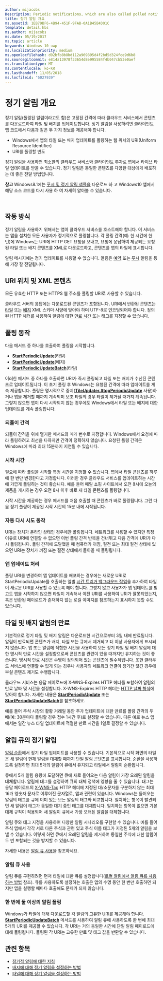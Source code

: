 ```yaml
---
author: mijacobs
Description: Periodic notifications, which are also called polled notifications, update tiles and badges at a fixed interval by downloading content from a cloud service.
title: 정기 알림 개요
ms.assetid: 1EB79BF6-4B94-451F-9FAB-0A1B45B4D01C
template: detail.hbs
ms.author: mijacobs
ms.date: 05/19/2017
ms.topic: article
keywords: Windows 10 uwp
ms.localizationpriority: medium
ms.openlocfilehash: d02bfb8b8bd112a969895d4f2bd5d324fce9d6b8
ms.sourcegitcommit: e814a13978f33654d8e995584f4b047cb53e0aef
ms.translationtype: MT
ms.contentlocale: ko-KR
ms.lasthandoff: 11/05/2018
ms.locfileid: "6027939"
---
```

# <a name="periodic-notification-overview"></a>정기 알림 개요
 


정기 알림(폴링된 알림이라고도 함)은 고정된 간격에 따라 클라우드 서비스에서 콘텐츠를 다운로드하여 타일 및 배지를 업데이트합니다. 정기 알림을 사용하려면 클라이언트 앱 코드에서 다음과 같은 두 가지 정보를 제공해야 합니다.

-   Windows에서 앱의 타일 또는 배지 업데이트를 폴링하는 웹 위치의 URI(Uniform Resource Identifier)
-   URI를 폴링할 빈도

정기 알림을 사용하면 최소한의 클라우드 서비스와 클라이언트 투자로 앱에서 라이브 타일 업데이트를 받을 수 있습니다. 정기 알림은 동일한 콘텐츠를 다양한 대상에게 배포하는 데 좋은 전달 방법입니다.

**참고**  Windows8.1에는 [푸시 및 정기 알림 샘플을](http://go.microsoft.com/fwlink/p/?linkid=231476) 다운로드 하 고 Windows10 앱에서 해당 소스 코드를 다시 사용 하 여 자세히 알아볼 수 있습니다.

 

## <a name="how-it-works"></a>작동 방식


정기 알림을 사용하기 위해서는 앱이 클라우드 서비스를 호스트해야 합니다. 이 서비스는 앱을 설치한 모든 사용자가 정기적으로 폴링합니다. 각 폴링 간격(예: 한 시간에 한 번)에 Windows는 URI에 HTTP GET 요청을 보내고, 요청에 응답하여 제공되는 요청된 타일 또는 배지 콘텐츠를 XML로 다운로드하고, 콘텐츠를 앱의 타일에 표시합니다.

알림 메시지에는 정기 업데이트를 사용할 수 없습니다. 알림은 [예약](https://msdn.microsoft.com/library/windows/apps/hh465417) 또는 [푸시](https://msdn.microsoft.com/library/windows/apps/xaml/hh868252) 알림을 통해 가장 잘 전달됩니다.

## <a name="uri-location-and-xml-content"></a>URI 위치 및 XML 콘텐츠


모든 유효한 HTTP 또는 HTTPS 웹 주소를 폴링할 URI로 사용할 수 있습니다.

클라우드 서버의 응답에는 다운로드된 콘텐츠가 포함됩니다. URI에서 반환된 콘텐츠는 [타일](adaptive-tiles-schema.md) 또는 [배지](https://msdn.microsoft.com/library/windows/apps/br212851) XML 스키마 사양에 맞아야 하며 UTF-8로 인코딩되어야 합니다. 정의된 HTTP 헤더를 사용하여 알림에 대한 [만료 시간](#expiration-of-tile-and-badge-notifications) 또는 태그를 지정할 수 있습니다.

## <a name="polling-behavior"></a>폴링 동작


다음 메서드 중 하나를 호출하여 폴링을 시작합니다.

-   [**StartPeriodicUpdate**](https://docs.microsoft.com/uwp/api/Windows.UI.Notifications.TileUpdater#Windows_UI_Notifications_TileUpdater_StartPeriodicUpdate_Windows_Foundation_Uri_Windows_Foundation_DateTime_Windows_UI_Notifications_PeriodicUpdateRecurrence_)(타일)
-   [**StartPeriodicUpdate**](https://docs.microsoft.com/uwp/api/Windows.UI.Notifications.BadgeUpdater#Windows_UI_Notifications_BadgeUpdater_StartPeriodicUpdate_Windows_Foundation_Uri_Windows_Foundation_DateTime_Windows_UI_Notifications_PeriodicUpdateRecurrence_)(배지)
-   [**StartPeriodicUpdateBatch**](https://docs.microsoft.com/uwp/api/Windows.UI.Notifications.TileUpdater#Windows_UI_Notifications_TileUpdater_StartPeriodicUpdateBatch_Windows_Foundation_Collections_IIterable_1_Windows_UI_Notifications_PeriodicUpdateRecurrence_)(타일)

이러한 메서드 중 하나를 호출하면 URI가 즉시 폴링되고 타일 또는 배지가 수신된 콘텐츠로 업데이트됩니다. 이 초기 폴링 후 Windows는 요청된 간격에 따라 업데이트를 계속 제공합니다. 폴링은 명시적으로 중지([**TileUpdater.StopPeriodicUpdate**](https://docs.microsoft.com/uwp/api/Windows.UI.Notifications.TileUpdater.StopPeriodicUpdate) 사용)하거나 앱을 제거할 때까지 계속되며 보조 타일의 경우 타일이 제거될 때가지 계속됩니다. 그렇지 않으면 앱이 다시 시작되지 않는 경우에도 Windows에서 타일 또는 배지에 대한 업데이트를 계속 폴링합니다.

### <a name="the-recurrence-interval"></a>되풀이 간격

되풀이 간격을 위에 열거한 메서드의 매개 변수로 지정합니다. Windows에서 요청에 따라 폴링하려고 최선을 다하지만 간격이 정확하지 않습니다. 요청된 폴링 간격은 Windows에 따라 최대 15분까지 지연될 수 있습니다.

### <a name="the-start-time"></a>시작 시간

필요에 따라 폴링을 시작할 특정 시간을 지정할 수 있습니다. 앱에서 타일 콘텐츠를 하루에 한 번만 변경한다고 가정합니다. 이러한 경우 클라우드 서비스를 업데이트하는 시간에 가깝게 폴링하는 것이 좋습니다. 예를 들어 매일 쇼핑 사이트에서 오전 8시에 오늘의 제품을 게시하는 경우 오전 8시 이후 바로 새 타일 콘텐츠를 폴링합니다.

시작 시간을 제공하는 경우 메서드를 처음 호출할 때 콘텐츠가 바로 폴링됩니다. 그런 다음 정기 폴링이 제공된 시작 시간의 15분 내에 시작됩니다.

### <a name="automatic-retry-behavior"></a>자동 다시 시도 동작

URI는 장치가 온라인 상태인 경우에만 폴링됩니다. 네트워크를 사용할 수 있지만 특정 이유로 URI에 연결할 수 없으면 이번 폴링 간격 반복을 건너뛰고 다음 간격에 URI가 다시 폴링됩니다. 폴링 간격에 도달했을 때 컴퓨터가 꺼짐, 절전 또는 최대 절전 상태에 있으면 URI는 장치가 꺼짐 또는 절전 상태에서 돌아올 때 폴링됩니다.

### <a name="handling-app-updates"></a>앱 업데이트 처리

폴링 URI를 변경하여 앱 업데이트를 배포하는 경우에는 새로운 URI로 StartPeriodicUpdate를 호출하는 일별 [시간 트리거 백그라운드 작업](../../../launch-resume/run-a-background-task-on-a-timer-.md)을 추가하여 타일이 새로운 URI를 사용할 수 있도록 해야 합니다. 그렇지 않고 사용자가 앱 업데이트를 받고도 앱을 시작하지 않으면 타일이 계속해서 이전 URI를 사용하여 URI가 잘못되었는지, 혹은 반환된 페이로드가 존재하지 않는 로컬 이미지를 참조하는지 표시하지 못할 수도 있습니다.

## <a name="expiration-of-tile-and-badge-notifications"></a>타일 및 배지 알림의 만료


기본적으로 정기 타일 및 배지 알림은 다운로드한 시간으로부터 3일 내에 만료됩니다. 알림이 만료되면 콘텐츠가 배지, 타일 또는 큐에서 제거되고 더 이상 사용자에게 표시되지 않습니다. 앱 또는 알림에 적합한 시간을 사용하여 모든 정기 타일 및 배지 알림에 대한 명시적 만료 시간을 설정함으로써 콘텐츠를 관련이 있을 때까지만 유지하는 것이 좋습니다. 명시적 만료 시간은 수명이 정의되어 있는 콘텐츠에 필수적입니다. 또한 클라우드 서비스에 연결할 수 없게 되는 경우나 사용자의 네트워크 연결이 장기간 끊긴 경우에 부실 콘텐츠 제거도 수행합니다.

클라우드 서비스는 응답 페이로드에 X-WNS-Expires HTTP 헤더를 포함하여 알림의 만료 날짜 및 시간을 설정합니다. X-WNS-Expires HTTP 헤더는 [HTTP 날짜 형식](http://go.microsoft.com/fwlink/p/?linkid=253706)에 맞아야 합니다. 자세한 내용은 [**StartPeriodicUpdate**](https://docs.microsoft.com/uwp/api/Windows.UI.Notifications.TileUpdater#Windows_UI_Notifications_TileUpdater_StartPeriodicUpdate_Windows_Foundation_Uri_Windows_Foundation_DateTime_Windows_UI_Notifications_PeriodicUpdateRecurrence_) 또는 [**StartPeriodicUpdateBatch**](https://docs.microsoft.com/uwp/api/Windows.UI.Notifications.TileUpdater#Windows_UI_Notifications_TileUpdater_StartPeriodicUpdateBatch_Windows_Foundation_Collections_IIterable_1_Windows_UI_Notifications_PeriodicUpdateRecurrence_)를 참조하세요.

예를 들어 주식 시장의 활황 거래일 동안 주가 업데이트에 대한 만료를 폴링 간격의 두 배(예: 30분마다 폴링할 경우 접수 1시간 후)로 설정할 수 있습니다. 다른 예로 뉴스 앱에서는 일간 뉴스 타일 업데이트에 적절한 만료 시간을 1일로 결정할 수 있습니다.

## <a name="periodic-notifications-in-the-notification-queue"></a>알림 큐의 정기 알림


[알림 순환](https://msdn.microsoft.com/library/windows/apps/hh781199)에서 정기 타일 업데이트를 사용할 수 있습니다. 기본적으로 시작 화면의 타일은 새 알림이 현재 알림을 대체할 때까지 단일 알림 콘텐츠를 표시합니다. 순환을 사용하도록 설정하면 최대 5개의 알림이 큐에서 유지되고 타일에서 알림이 순환됩니다.

큐에서 5개 알림 용량에 도달하면 큐에 새로 들어오는 다음 알림이 가장 오래된 알림을 대체합니다. 알림에 태그를 설정하여 큐의 대체 정책에 영향을 줄 수 있습니다. 태그는 응답 페이로드의 [X-WNS-Tag](https://msdn.microsoft.com/library/windows/apps/hh465435.aspx#pncodes_x_wns_tag) HTTP 헤더에 지정된 대/소문자를 구분하지 않는 최대 16개 영숫자 문자로 이루어진 문자열로, 앱과 관련이 있습니다. Windows는 들어오는 알림의 태그를 큐에 이미 있는 모든 알림의 태그와 비교합니다. 일치하는 항목이 발견되면 새 알림이 태그가 동일한 대기 중인 태그를 대체합니다. 일치하는 항목이 없으면 기본 대체 규칙이 적용되어 새 알림이 큐에서 가장 오래된 알림을 대체합니다.

알림 큐와 태그 지정을 사용하여 다양한 알림 시나리오를 구현할 수 있습니다. 예를 들어 주식 앱에서 각각 서로 다른 주식과 관련 있고 주식 이름 태그가 지정된 5개의 알림을 보낼 수 있습니다. 이렇게 하면 큐에서 오래된 알림을 제거하여 동일한 주식에 대한 알림이 두 번 포함되는 것을 방지할 수 있습니다.

자세한 내용은 [알림 큐 사용](https://msdn.microsoft.com/library/windows/apps/hh781199)을 참조하세요.

### <a name="enabling-the-notification-queue"></a>알림 큐 사용

알림 큐를 구현하려면 먼저 타일에 대한 큐를 설정합니다([로컬 알림에서 알림 큐를 사용 하는 방법](https://blogs.msdn.microsoft.com/tiles_and_toasts/2016/01/05/quickstart-how-to-use-the-tile-notification-queue-with-local-notifications/) 참조). 큐를 사용하도록 설정하는 호출은 앱의 수명 동안 한 번만 호출하면 되지만 앱을 실행할 때마다 호출해도 문제가 되지 않습니다.

### <a name="polling-for-more-than-one-notification-at-a-time"></a>한 번에 둘 이상의 알림 폴링

Windows가 타일에 대해 다운로드할 각 알림의 고유한 URI를 제공해야 합니다. [**StartPeriodicUpdateBatch**](https://docs.microsoft.com/uwp/api/Windows.UI.Notifications.TileUpdater#Windows_UI_Notifications_TileUpdater_StartPeriodicUpdateBatch_Windows_Foundation_Collections_IIterable_1_Windows_UI_Notifications_PeriodicUpdateRecurrence_) 메서드를 사용하여 알림 큐에 사용하도록 한 번에 최대 5개의 URI를 제공할 수 있습니다. 각 URI는 거의 동일한 시간에 단일 알림 페이로드에 대해 폴링됩니다. 폴링된 각 URI는 고유한 만료 및 태그 값을 반환할 수 있습니다.

## <a name="related-topics"></a>관련 항목


* [정기적 알림에 대한 지침](https://msdn.microsoft.com/library/windows/apps/hh761461)
* [배지에 대해 정기 알림을 설정하는 방법](https://msdn.microsoft.com/library/windows/apps/hh761476)
* [타일에 대해 정기 알림을 설정하는 방법](https://msdn.microsoft.com/library/windows/apps/hh761476)
 
